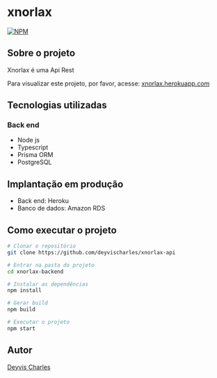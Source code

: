 # xnorlax
[![NPM](https://img.shields.io/npm/l/react)](https://github.com/deyvischarles/xnorlax-backend/blob/main/LICENSE)

## Sobre o projeto

Xnorlax é uma Api Rest

Para visualizar este projeto, por favor, acesse: [xnorlax.herokuapp.com](https://xnorlax.herokuapp.com)

## Tecnologias utilizadas
### Back end
- Node js
- Typescript
- Prisma ORM
- PostgreSQL

## Implantação em produção
- Back end: Heroku
- Banco de dados: Amazon RDS

## Como executar o projeto
```bash
# Clonar o repositório
git clone https://github.com/deyvischarles/xnorlax-api

# Entrar na pasta do projeto
cd xnorlax-backend

# Instalar as dependências
npm install

# Gerar build
npm build

# Executar o projeto
npm start
```

## Autor
[Deyvis Charles](https://linkedin.com/in/deyvischarles)
